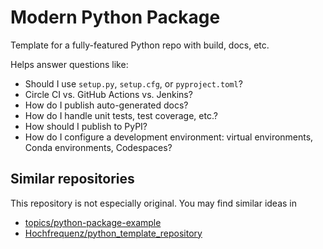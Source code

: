 # Modern Python Package

Template for a fully-featured Python repo with build, docs, etc.

Helps answer questions like:

- Should I use `setup.py`, `setup.cfg`, or `pyproject.toml`?
- Circle CI vs. GitHub Actions vs. Jenkins?
- How do I publish auto-generated docs?
- How do I handle unit tests, test coverage, etc.?
- How should I publish to PyPI?
- How do I configure a development environment: virtual environments, Conda environments, Codespaces?

## Similar repositories

This repository is not especially original. You may find similar ideas in

- [topics/python-package-example](https://github.com/topics/python-package-example)
- [Hochfrequenz/python_template_repository](https://github.com/Hochfrequenz/python_template_repository)

